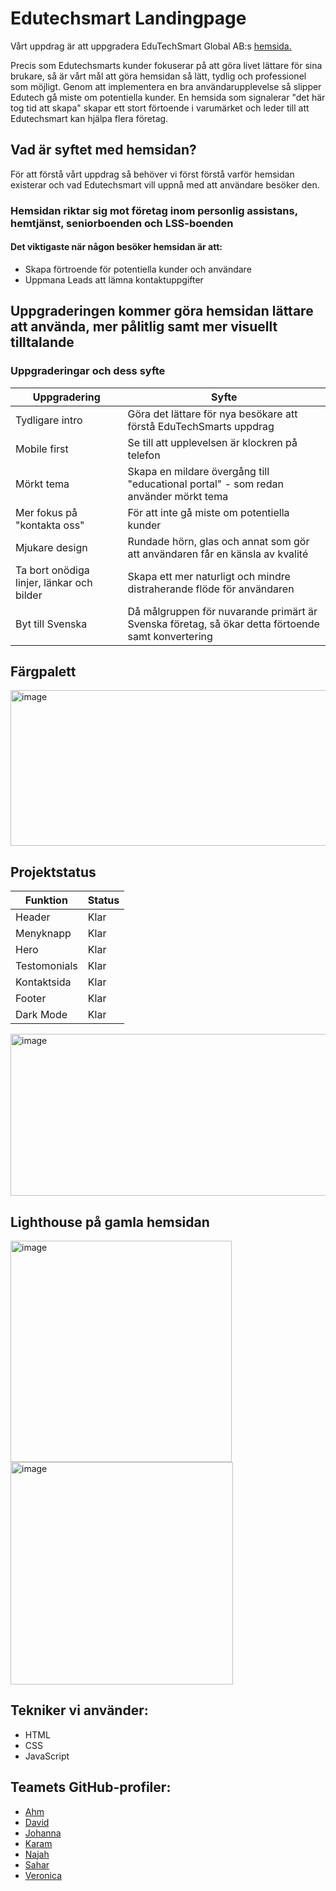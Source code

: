 # Edutechsmart Landingpage


Vårt uppdrag är att uppgradera EduTechSmart Global AB:s [hemsida.](https://www.edutechsmart.com/)

Precis som Edutechsmarts kunder fokuserar på att göra livet lättare för sina brukare, så är vårt mål att göra hemsidan så lätt, tydlig och professionel som möjligt. Genom att implementera en bra användarupplevelse så slipper Edutech gå miste om potentiella kunder. En hemsida som signalerar "det här tog tid att skapa" skapar ett stort förtoende i varumärket och leder till att Edutechsmart kan hjälpa flera företag. 


## Vad är syftet med hemsidan?
För att förstå vårt uppdrag så behöver vi först förstå varför hemsidan existerar och vad Edutechsmart vill uppnå med att användare besöker den.
### Hemsidan riktar sig mot företag inom personlig assistans, hemtjänst, seniorboenden och LSS-boenden
#### Det viktigaste när någon besöker hemsidan är att: 
* Skapa förtroende för potentiella kunder och användare
* Uppmana Leads att lämna kontaktuppgifter



## Uppgraderingen kommer göra hemsidan lättare att använda, mer pålitlig samt mer visuellt tilltalande

### Uppgraderingar och dess syfte

| Uppgradering | Syfte |
| ------------- | ------------- |
| Tydligare intro | Göra det lättare för nya besökare att förstå EduTechSmarts uppdrag |
| Mobile first | Se till att upplevelsen är klockren på telefon |
| Mörkt tema | Skapa en mildare övergång till "educational portal" - som redan använder mörkt tema|
| Mer fokus på "kontakta oss" | För att inte gå miste om potentiella kunder |
| Mjukare design  | Rundade hörn, glas och annat som gör att användaren får en känsla av kvalité |
| Ta bort onödiga linjer, länkar och bilder | Skapa ett mer naturligt och mindre distraherande flöde för användaren  |
| Byt till Svenska | Då målgruppen för nuvarande primärt är Svenska företag, så ökar detta förtoende samt konvertering |



## Färgpalett
<img width="1241" height="249" alt="image" src="https://github.com/user-attachments/assets/c9b56799-6520-4307-a795-507f259d80d9" />

## Projektstatus
| Funktion | Status |
| -------- | ------- |
| Header | Klar|
| Menyknapp| Klar|
| Hero | Klar|
| Testomonials | Klar|
| Kontaktsida| Klar |
| Footer| Klar |
| Dark Mode| Klar | 

<img width="1248" height="259" alt="image" src="https://github.com/user-attachments/assets/bf56aff4-d9a9-402c-adc4-d48acfd3a8e3" />

## Lighthouse på gamla hemsidan
<img src="https://github.com/user-attachments/assets/2ac66409-f171-4f01-b1d1-6e7f06a2345b" alt="image" width="354" />
<img src="https://github.com/user-attachments/assets/2e3d8b92-29d6-4296-beea-f5b9fa1d3896" alt="image" width="356" />



## Tekniker vi använder:
* HTML
* CSS
* JavaScript

## Teamets GitHub-profiler:
* [Ahm](https://github.com/ahmringholm)
* [David](https://github.com/Gagipose)
* [Johanna](https://github.com/johannaasandstrom)
* [Karam](https://github.com/karamshaafout07-arch)
* [Najah](https://github.com/NM-Codes)
* [Sahar](https://github.com/saharrshirazii)
* [Veronica](https://github.com/vczarnotta)
